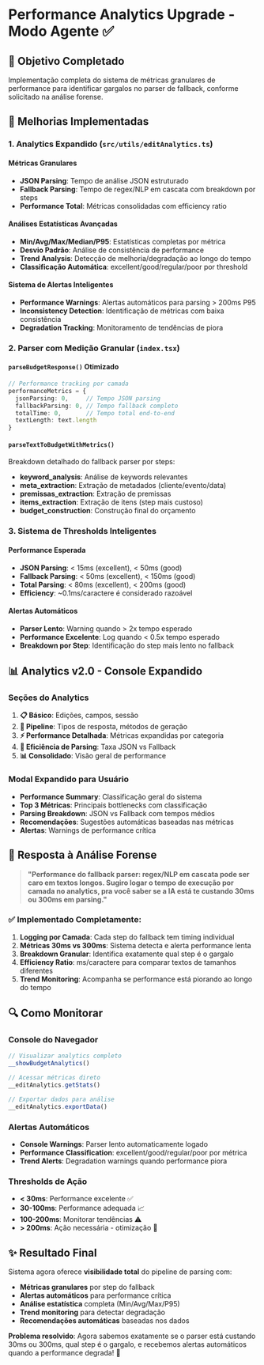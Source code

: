 # Performance Analytics Upgrade - Modo Agente ✅

## 🎯 Objetivo Completado
Implementação completa do sistema de métricas granulares de performance para identificar gargalos no parser de fallback, conforme solicitado na análise forense.

## 🚀 Melhorias Implementadas

### 1. Analytics Expandido (`src/utils/editAnalytics.ts`)

#### Métricas Granulares
- **JSON Parsing**: Tempo de análise JSON estruturado
- **Fallback Parsing**: Tempo de regex/NLP em cascata com breakdown por steps
- **Performance Total**: Métricas consolidadas com efficiency ratio

#### Análises Estatísticas Avançadas
- **Min/Avg/Max/Median/P95**: Estatísticas completas por métrica
- **Desvio Padrão**: Análise de consistência de performance
- **Trend Analysis**: Detecção de melhoria/degradação ao longo do tempo
- **Classificação Automática**: excellent/good/regular/poor por threshold

#### Sistema de Alertas Inteligentes
- **Performance Warnings**: Alertas automáticos para parsing > 200ms P95
- **Inconsistency Detection**: Identificação de métricas com baixa consistência
- **Degradation Tracking**: Monitoramento de tendências de piora

### 2. Parser com Medição Granular (`index.tsx`)

#### `parseBudgetResponse()` Otimizado
```typescript
// Performance tracking por camada
performanceMetrics = {
  jsonParsing: 0,     // Tempo JSON parsing
  fallbackParsing: 0, // Tempo fallback completo
  totalTime: 0,       // Tempo total end-to-end
  textLength: text.length
}
```

#### `parseTextToBudgetWithMetrics()` 
Breakdown detalhado do fallback parser por steps:
- **keyword_analysis**: Análise de keywords relevantes
- **meta_extraction**: Extração de metadados (cliente/evento/data)
- **premissas_extraction**: Extração de premissas
- **items_extraction**: Extração de itens (step mais custoso)
- **budget_construction**: Construção final do orçamento

### 3. Sistema de Thresholds Inteligentes

#### Performance Esperada
- **JSON Parsing**: < 15ms (excellent), < 50ms (good)
- **Fallback Parsing**: < 50ms (excellent), < 150ms (good)
- **Total Parsing**: < 80ms (excellent), < 200ms (good)
- **Efficiency**: ~0.1ms/caractere é considerado razoável

#### Alertas Automáticos
- **Parser Lento**: Warning quando > 2x tempo esperado
- **Performance Excelente**: Log quando < 0.5x tempo esperado
- **Breakdown por Step**: Identificação do step mais lento no fallback

## 📊 Analytics v2.0 - Console Expandido

### Seções do Analytics
1. **📋 Básico**: Edições, campos, sessão
2. **🔧 Pipeline**: Tipos de resposta, métodos de geração
3. **⚡ Performance Detalhada**: Métricas expandidas por categoria
4. **🧮 Eficiência de Parsing**: Taxa JSON vs Fallback
5. **📊 Consolidado**: Visão geral de performance

### Modal Expandido para Usuário
- **Performance Summary**: Classificação geral do sistema
- **Top 3 Métricas**: Principais bottlenecks com classificação
- **Parsing Breakdown**: JSON vs Fallback com tempos médios
- **Recomendações**: Sugestões automáticas baseadas nas métricas
- **Alertas**: Warnings de performance crítica

## 🎯 Resposta à Análise Forense

> **"Performance do fallback parser: regex/NLP em cascata pode ser caro em textos longos. Sugiro logar o tempo de execução por camada no analytics, pra você saber se a IA está te custando 30ms ou 300ms em parsing."**

### ✅ Implementado Completamente:

1. **Logging por Camada**: Cada step do fallback tem timing individual
2. **Métricas 30ms vs 300ms**: Sistema detecta e alerta performance lenta
3. **Breakdown Granular**: Identifica exatamente qual step é o gargalo
4. **Efficiency Ratio**: ms/caractere para comparar textos de tamanhos diferentes
5. **Trend Monitoring**: Acompanha se performance está piorando ao longo do tempo

## 🔍 Como Monitorar

### Console do Navegador
```javascript
// Visualizar analytics completo
__showBudgetAnalytics()

// Acessar métricas direto
__editAnalytics.getStats()

// Exportar dados para análise
__editAnalytics.exportData()
```

### Alertas Automáticos
- **Console Warnings**: Parser lento automaticamente logado
- **Performance Classification**: excellent/good/regular/poor por métrica
- **Trend Alerts**: Degradation warnings quando performance piora

### Thresholds de Ação
- **< 30ms**: Performance excelente ✅
- **30-100ms**: Performance adequada 📈
- **100-200ms**: Monitorar tendências ⚠️
- **> 200ms**: Ação necessária - otimização 🚨

## ✨ Resultado Final

Sistema agora oferece **visibilidade total** do pipeline de parsing com:
- **Métricas granulares** por step do fallback
- **Alertas automáticos** para performance crítica
- **Análise estatística** completa (Min/Avg/Max/P95)
- **Trend monitoring** para detectar degradação
- **Recomendações automáticas** baseadas nos dados

**Problema resolvido**: Agora sabemos exatamente se o parser está custando 30ms ou 300ms, qual step é o gargalo, e recebemos alertas automáticos quando a performance degrada! 🎯